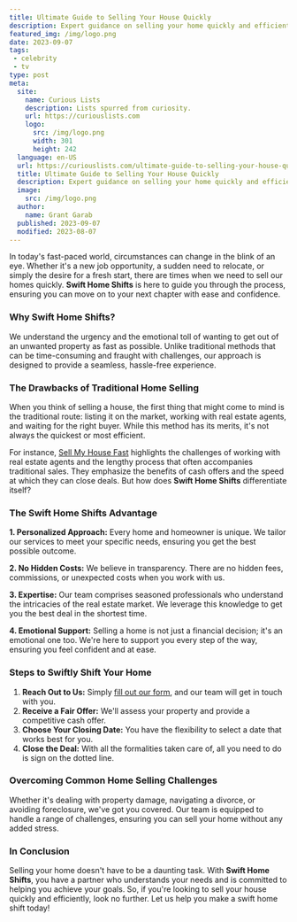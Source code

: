 ```yaml
---
title: Ultimate Guide to Selling Your House Quickly
description: Expert guidance on selling your home quickly and efficiently. Tailored services, transparent processes, and emotional support for a seamless transition.
featured_img: /img/logo.png
date: 2023-09-07
tags:
 - celebrity
 - tv
type: post
meta:
  site:
    name: Curious Lists
    description: Lists spurred from curiosity.
    url: https://curiouslists.com
    logo:
      src: /img/logo.png
      width: 301
      height: 242
  language: en-US
  url: https://curiouslists.com/ultimate-guide-to-selling-your-house-quickly
  title: Ultimate Guide to Selling Your House Quickly
  description: Expert guidance on selling your home quickly and efficiently. Tailored services, transparent processes, and emotional support for a seamless transition.
  image:
    src: /img/logo.png
  author:
    name: Grant Garab
  published: 2023-09-07
  modified: 2023-08-07
---
```


In today's fast-paced world, circumstances can change in the blink of an eye. Whether it's a new job opportunity, a sudden need to relocate, or simply the desire for a fresh start, there are times when we need to sell our homes quickly. **Swift Home Shifts** is here to guide you through the process, ensuring you can move on to your next chapter with ease and confidence.

### Why Swift Home Shifts?

We understand the urgency and the emotional toll of wanting to get out of an unwanted property as fast as possible. Unlike traditional methods that can be time-consuming and fraught with challenges, our approach is designed to provide a seamless, hassle-free experience.

### The Drawbacks of Traditional Home Selling

When you think of selling a house, the first thing that might come to mind is the traditional route: listing it on the market, working with real estate agents, and waiting for the right buyer. While this method has its merits, it's not always the quickest or most efficient. 

For instance, [Sell My House Fast](https://wearehomebuyers.com) highlights the challenges of working with real estate agents and the lengthy process that often accompanies traditional sales. They emphasize the benefits of cash offers and the speed at which they can close deals. But how does **Swift Home Shifts** differentiate itself?

### The Swift Home Shifts Advantage

**1. Personalized Approach:** Every home and homeowner is unique. We tailor our services to meet your specific needs, ensuring you get the best possible outcome.

**2. No Hidden Costs:** We believe in transparency. There are no hidden fees, commissions, or unexpected costs when you work with us.

**3. Expertise:** Our team comprises seasoned professionals who understand the intricacies of the real estate market. We leverage this knowledge to get you the best deal in the shortest time.

**4. Emotional Support:** Selling a home is not just a financial decision; it's an emotional one too. We're here to support you every step of the way, ensuring you feel confident and at ease.

### Steps to Swiftly Shift Your Home

1. **Reach Out to Us:** Simply [fill out our form](https://www.wearehomebuyers.com/contact-us), and our team will get in touch with you.
2. **Receive a Fair Offer:** We'll assess your property and provide a competitive cash offer.
3. **Choose Your Closing Date:** You have the flexibility to select a date that works best for you.
4. **Close the Deal:** With all the formalities taken care of, all you need to do is sign on the dotted line.

### Overcoming Common Home Selling Challenges

Whether it's dealing with property damage, navigating a divorce, or avoiding foreclosure, we've got you covered. Our team is equipped to handle a range of challenges, ensuring you can sell your home without any added stress.

### In Conclusion

Selling your home doesn't have to be a daunting task. With **Swift Home Shifts**, you have a partner who understands your needs and is committed to helping you achieve your goals. So, if you're looking to sell your house quickly and efficiently, look no further. Let us help you make a swift home shift today!